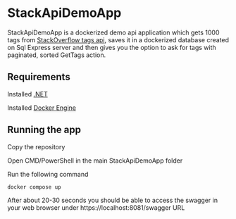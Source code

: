# StackApiDemoApp

StackApiDemoApp is a dockerized demo api application which gets 1000 tags from [StackOverflow tags api](https://api.stackexchange.com/docs/tags), saves it in a dockerized database created on Sql Express server and then gives you the option to ask for tags with paginated, sorted GetTags action.

## Requirements

Installed [.NET](https://learn.microsoft.com/en-us/dotnet/core/install/windows?tabs=net80)

Installed [Docker Engine](https://docs.docker.com/engine/install/)

## Running the app
Copy the repository

Open CMD/PowerShell in the main StackApiDemoApp folder

Run the following command
```bash
docker compose up
```

After about 20-30 seconds you should be able to access the swagger in your web browser under https://localhost:8081/swagger URL
